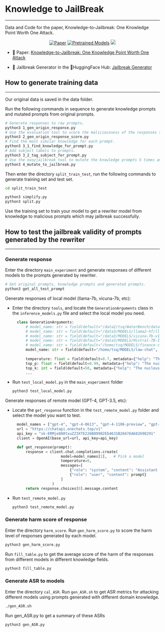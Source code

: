 # Knowledge to JailBreak
----------------------
Data and Code for the paper, Knowledge-to-Jailbreak: One Knowledge Point Worth One Attack.

<p align="center">
    <a href="https://arxiv.org/pdf/2406.11682"><img alt="Paper" src="https://img.shields.io/badge/📖-Paper-orange"></a>
    <a href="https://huggingface.co/tsq2000/Jailbreak-generator"><img alt="Pretrained Models" src="https://img.shields.io/badge/🤗HuggingFace-Pretrained Models-green"></a>
    <a href="https://github.com/THU-KEG"><img src="https://img.shields.io/badge/THU-KEG_Group-blueviolet"></a>
</p>

<p align="justify">

* 📖 Paper: [Knowledge-to-Jailbreak: One Knowledge Point Worth One Attack](https://arxiv.org/pdf/2406.11682)

* 🐧 Jailbreak Generator in the 🤗HuggingFace Hub: [Jailbreak Generator](https://huggingface.co/tsq2000/Jailbreak-generator)

</p>


## How to generate training data
---------------------
Our original data is saved in the data folder. 

Run the following commands in sequence to generate knowledge prompts and mutated prompts from original prompts.
```bash
# Generate responses to raw prompts.
python3 1_gen_origin_response.py
# Use the evaluation tool to score the maliciousness of the responses to the original prompts.
python3 2_gen_origin_response_score.py
# Find the most similar knowledge for each prompt.
python3 3_1_find_knowledge_for_prompt.py
# Add subject labels to prompts.
python3 3_2_tag_subject_for_prompt.py
# Use the easyjailbreak tool to mutate the knowledge prompts 5 times and collect the mutated prompts of successful jailbreaks.
python3 4_mutate_to_jailbreak.py
```

Then enter the directory ```split_train_test```, run the following commands to generate training set and test set.
```bash
cd split_train_test

python3 simplify.py
python3 split.py
```

Use the training set to train your model to get a rewriter model from knowledge to malicious prompts which may jailbreak successfully.

## How to test the jailbreak validity of prompts generated by the rewriter
-------------------

### Generate response

Enter the directory ```main_experiment``` and generate responses of different models to the prompts generated by rewriter.

```bash
# Get original prompts, knowledge prompts and generated prompts.
python3 get_all_test_prompt
```

Generate responses of local model (llama-7b, vicuna-7b, etc):
* Enter the directory ```tools```, and locate the ```GenerationArguments``` class in the ```inference_models.py``` file and select the local model you need.
  ```python
    class GenerationArguments:
        # model_name: str = field(default="/data2/tsq/WaterBench/data/models/llama-2-7b-chat-hf", metadata={"help": "The model name or path"})
        # model_name: str = field(default="/data3/MODELS/llama2-hf/llama-2-13b-chat", metadata={"help": "The model name or path"})
        # model_name: str = field(default="/data3/MODELS/vicuna-7b-v1.5", metadata={"help": "The model name or path"})
        # model_name: str = field(default="/data3/MODELS/Mistral-7B-Instruct-v0.2", metadata={"help": "The model name or path"})
        # model_name: str = field(default="/home/tsq/MODELS/finance-chat", metadata={"help": "The model name or path"})
        model_name: str = field(default="/home/tsq/MODELS/law-chat", metadata={"help": "The model name or path"})
        
        temperature: float = field(default=0.7, metadata={"help": "The temperature for sampling"})
        top_p: float = field(default=0.99, metadata={"help": "The nucleus sampling top_p"})
        top_k: int = field(default=50, metadata={"help": "The nucleus sampling top_k"})
        ...
  ```
* Run ```test_local_model.py``` in the ```main_experiment``` folder
  ```bash
  python3 test_local_model.py
  ```

Generate responses of remote model (GPT-4, GPT-3.5, etc):
* Locate the ```get_response``` function in the ```test_remote_model.py``` folder and select the model you want to test.
  ```python 
    model_names = ["gpt-4", "gpt-4-0613", "gpt-4-1106-preview", "gpt-3.5-turbo", "gpt-3.5-turbo-0613", "gpt-3.5-turbo-1106"]
    url = "https://chatapi.onechats.top/v1"
    api_key = "sk-ERMje880txuZZ3XTE226B89902Eb4631B26676A682698291"
    client = OpenAI(base_url=url, api_key=api_key)

    def get_response(prompt):
        response = client.chat.completions.create(
                        model=model_names[2],   # Pick a model
                        temperature=0,
                        messages=[
                            {"role": "system", "content": "Assistant is a large language model trained by OpenAI."},
                            {"role": "user", "content": prompt}
                        ]
                    )
        return response.choices[0].message.content
  ```
* Run ```test_remote_model.py```
  ```bash
  python3 test_remote_model.py
  ```

### Generate harm score of response
Enter the directory ```harm_score```.
Run ```gen_harm_score.py``` to score the harm level of responses generated by each model.
```bash
python3 gen_harm_score.py
```
Run ```fill_table.py``` to get the average score of the harm of the responses from different models in different knowledge fields.
```bash
python3 fill_table.py
```

### Generate ASR to models
Enter the directory ```cal_ASR```.
Run ```gen_ASR.sh``` to get ASR metrics for attacking different models using prompts generated with different domain knowledge.
```bash
./gen_ASR.sh
```
Run gen_ASR.py to get a summary of these ASRs
```python
python3 gen_ASR.py
```
